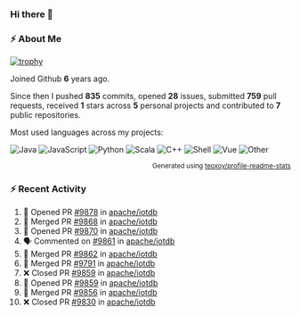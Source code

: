 ### Hi there 👋

### :zap: About Me

[![trophy](https://github-profile-trophy.vercel.app/?username=HTHou&theme=onedark)](https://github.com/ryo-ma/github-profile-trophy)
   
Joined Github **6** years ago.

Since then I pushed **835** commits, opened **28** issues, submitted **759** pull requests, received **1** stars across **5** personal projects and contributed to **7** public repositories.

Most used languages across my projects:

![Java](https://img.shields.io/static/v1?style=flat-square&label=%E2%A0%80&color=555&labelColor=%23b07219&message=Java%EF%B8%B194.4%25)
![JavaScript](https://img.shields.io/static/v1?style=flat-square&label=%E2%A0%80&color=555&labelColor=%23f1e05a&message=JavaScript%EF%B8%B11.4%25)
![Python](https://img.shields.io/static/v1?style=flat-square&label=%E2%A0%80&color=555&labelColor=%233572A5&message=Python%EF%B8%B10.7%25)
![Scala](https://img.shields.io/static/v1?style=flat-square&label=%E2%A0%80&color=555&labelColor=%23c22d40&message=Scala%EF%B8%B10.6%25)
![C++](https://img.shields.io/static/v1?style=flat-square&label=%E2%A0%80&color=555&labelColor=%23f34b7d&message=C%2B%2B%EF%B8%B10.6%25)
![Shell](https://img.shields.io/static/v1?style=flat-square&label=%E2%A0%80&color=555&labelColor=%2389e051&message=Shell%EF%B8%B10.4%25)
![Vue](https://img.shields.io/static/v1?style=flat-square&label=%E2%A0%80&color=555&labelColor=%2341b883&message=Vue%EF%B8%B10.3%25)
![Other](https://img.shields.io/static/v1?style=flat-square&label=%E2%A0%80&color=555&labelColor=%23ededed&message=Other%EF%B8%B11.2%25)

<p align="right"><sub>Generated using <a href="https://github.com/marketplace/actions/profile-readme-stats">teoxoy/profile-readme-stats</a></sub></p>


<!--![](https://github.com/HTHou/HTHou/blob/output/github-contribution-grid-snake.svg)-->

<!--![Haonan Hou's github stats](https://github-readme-stats.vercel.app/api?username=HTHou&count_private=true&show_icons=true&theme=onedark)-->

<!--![Haonan Hou's wakatime stats](https://github-readme-stats.vercel.app/api/wakatime?username=HTHou&layout=compact&theme=onedark)-->

<!--![Top Langs](https://github-readme-stats.vercel.app/api/top-langs/?username=HTHou&theme=onedark&layout=compact)-->

### :zap: Recent Activity
<!--START_SECTION:activity-->
1. 💪 Opened PR [#9878](https://github.com/apache/iotdb/pull/9878) in [apache/iotdb](https://github.com/apache/iotdb)
2. 🎉 Merged PR [#9868](https://github.com/apache/iotdb/pull/9868) in [apache/iotdb](https://github.com/apache/iotdb)
3. 💪 Opened PR [#9870](https://github.com/apache/iotdb/pull/9870) in [apache/iotdb](https://github.com/apache/iotdb)
4. 🗣 Commented on [#9861](https://github.com/apache/iotdb/issues/9861) in [apache/iotdb](https://github.com/apache/iotdb)
5. 🎉 Merged PR [#9862](https://github.com/apache/iotdb/pull/9862) in [apache/iotdb](https://github.com/apache/iotdb)
6. 🎉 Merged PR [#9791](https://github.com/apache/iotdb/pull/9791) in [apache/iotdb](https://github.com/apache/iotdb)
7. ❌ Closed PR [#9859](https://github.com/apache/iotdb/pull/9859) in [apache/iotdb](https://github.com/apache/iotdb)
8. 💪 Opened PR [#9859](https://github.com/apache/iotdb/pull/9859) in [apache/iotdb](https://github.com/apache/iotdb)
9. 🎉 Merged PR [#9856](https://github.com/apache/iotdb/pull/9856) in [apache/iotdb](https://github.com/apache/iotdb)
10. ❌ Closed PR [#9830](https://github.com/apache/iotdb/pull/9830) in [apache/iotdb](https://github.com/apache/iotdb)
<!--END_SECTION:activity-->

<!--
**HTHou/HTHou** is a ✨ _special_ ✨ repository because its `README.md` (this file) appears on your GitHub profile.

Here are some ideas to get you started:

- 🔭 I’m currently working on ...
- 🌱 I’m currently learning ...
- 👯 I’m looking to collaborate on ...
- 🤔 I’m looking for help with ...
- 💬 Ask me about ...
- 📫 How to reach me: ...
- 😄 Pronouns: ...
- ⚡ Fun fact: ...
-->
